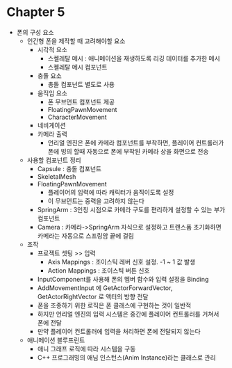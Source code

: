 # Chapter 5
 - 폰의 구성 요소
	- 인간형 폰을 제작할 때 고려해야할 요소
		- 시각적 요소
			- 스켈레탈 메시 : 애니메이션을 재생하도록 리깅 데이터를 추가한 메시
			- 스켈레탈 메시 컴포넌트
		- 충돌 요소
			- 총돌 컴포넌트 별도로 사용
		- 움직임 요소
			- 폰 무브먼트 컴포넌트 제공
			- FloatingPawnMovement
			- CharacterMovement
		- 네비게이션
		- 카메라 출력
			- 언리얼 엔진은 폰에 카메라 컴포넌트를 부착하면, 플레이어 컨트롤러가 폰에 빙의 할때 자동으로 폰에 부착된 카메라 상을 화면으로 전송
	- 사용할 컴포넌트 정리
		- Capsule : 충돌 컴포넌트
		- SkeletalMesh
		- FloatingPawnMovement
			- 플레이어의 입력에 따라 캐릭터가 움직이도록 설정
			- 이 무브먼트는 중력을 고려하지 않는다
		- SpringArm : 3인칭 시점으로 카메라 구도를 편리하게 설정할 수 있는 부가 컴포넌트
		- Camera : 카메라->SpringArm 자식으로 설정하고 트랜스폼 초기화하면 카메라는 자동으로 스프링암 끝에 걸림
	- 조작
		- 프로젝트 셋팅 >> 입력
			- Axis Mappings : 조이스틱 레버 신호 설정. -1 ~ 1 값 발생
			- Action Mappings : 조이스틱 버튼 신호
		- InputComponent를 사용해 폰의 멤버 함수와 입력 설정을 Binding
		- AddMovementInput 에 GetActorForwardVector, GetActorRightVector 로 액터의 방향 전달
		- 폰을 조종하기 위한 로직은 폰 클래스에 구현하는 것이 일반적
		- 하지만 언리얼 엔진의 입력 시스템은 중간에 플레이어 컨트롤러를 거쳐서 폰에 전달
		- 만약 플레이어 컨트롤러에 입력을 처리하면 폰에 전달되지 않는다
	- 애니메이션 블루프린트
		- 애니 그래프 로직에 따라 시스템을 구동
		- C++ 프로그래밍의 애님 인스턴스(Anim Instance)라는 클래스로 관리